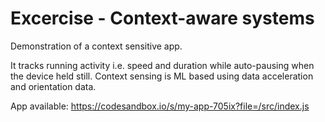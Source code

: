 # Excercise - Context-aware systems

Demonstration of a context sensitive app. 

It tracks running activity i.e. speed and duration while auto-pausing when the device held still.
Context sensing is ML based using data acceleration and orientation data.

App available: https://codesandbox.io/s/my-app-705ix?file=/src/index.js



